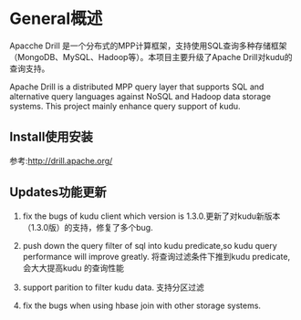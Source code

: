 # General概述 

Apacche Drill 是一个分布式的MPP计算框架，支持使用SQL查询多种存储框架（MongoDB、MySQL、Hadoop等）。本项目主要升级了Apache Drill对kudu的查询支持。

Apache Drill is a distributed MPP query layer that supports SQL and alternative query languages against NoSQL and Hadoop data storage systems.  This project mainly enhance query support of kudu. 

## Install使用安装

参考:http://drill.apache.org/

## Updates功能更新

1. fix the bugs of kudu client which version is 1.3.0.更新了对kudu新版本（1.3.0版）的支持，修复了多个bug.

2. push down the query filter of sql into kudu predicate,so kudu query performance will improve greatly. 将查询过滤条件下推到kudu predicate,会大大提高kudu 的查询性能

3. support parition to filter kudu data. 支持分区过滤

4. fix the bugs when using hbase join with other storage systems.




